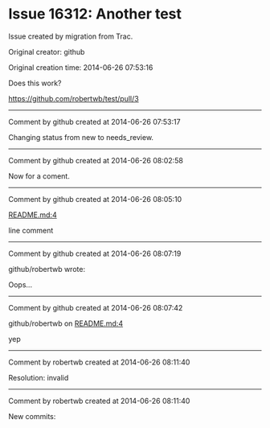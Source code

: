 # Issue 16312: Another test

Issue created by migration from Trac.

Original creator: github

Original creation time: 2014-06-26 07:53:16

Does this work?

https://github.com/robertwb/test/pull/3


---

Comment by github created at 2014-06-26 07:53:17

Changing status from new to needs_review.


---

Comment by github created at 2014-06-26 08:02:58

Now for a coment.


---

Comment by github created at 2014-06-26 08:05:10

[README.md:4](https://github.com/robertwb/test/pull/3#discussion_r14229287)

line comment


---

Comment by github created at 2014-06-26 08:07:19

github/robertwb wrote:

Oops...


---

Comment by github created at 2014-06-26 08:07:42

github/robertwb on [README.md:4](https://github.com/robertwb/test/pull/3#discussion_r14229359)

yep


---

Comment by robertwb created at 2014-06-26 08:11:40

Resolution: invalid


---

Comment by robertwb created at 2014-06-26 08:11:40

New commits:
